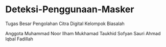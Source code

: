 # Deteksi-Penggunaan-Masker
Tugas Besar Pengolahan Citra Digital Kelompok Biasalah

Anggota
Muhammad Noor Ilham
Mukhamad Taukhid
Sofyan Sauri
Ahmad Iqbal Fadillah
